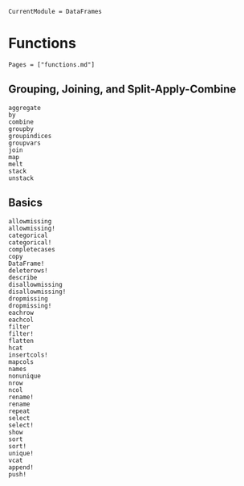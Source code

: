 ```@meta
CurrentModule = DataFrames
```

# Functions

```@index
Pages = ["functions.md"]
```

## Grouping, Joining, and Split-Apply-Combine

```@docs
aggregate
by
combine
groupby
groupindices
groupvars
join
map
melt
stack
unstack
```

## Basics

```@docs
allowmissing
allowmissing!
categorical
categorical!
completecases
copy
DataFrame!
deleterows!
describe
disallowmissing
disallowmissing!
dropmissing
dropmissing!
eachrow
eachcol
filter
filter!
flatten
hcat
insertcols!
mapcols
names
nonunique
nrow
ncol
rename!
rename
repeat
select
select!
show
sort
sort!
unique!
vcat
append!
push!
```
